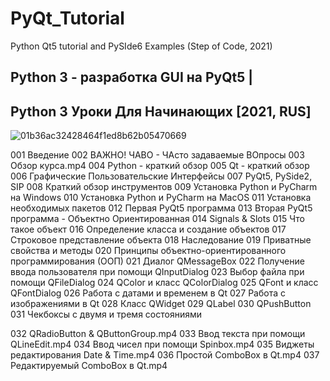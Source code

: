 # PyQt_Tutorial
Python Qt5 tutorial and PySIde6 Examples (Step of Code, 2021)

## Python 3 - разработка GUI на PyQt5 | 
## Python 3 Уроки Для Начинающих [2021, RUS]

![01b36ac32428464f1ed8b62b05470669](https://github.com/user-attachments/assets/992dde84-a876-416c-bef9-9d88fa311f66)


001 Введение
002 ВАЖНО! ЧАВО - ЧАсто задаваемые ВОпросы
003 Обзор курса.mp4
004 Python - краткий обзор
005 Qt - краткий обзор
006 Графические Пользовательские Интерфейсы
007 PyQt5, PySide2, SIP
008 Краткий обзор инструментов
009 Установка Python и PyCharm на Windows
010 Установка Python и PyCharm на MacOS
011 Установка необходимых пакетов
012 Первая PyQt5 программа
013 Вторая PyQt5 программа - Объектно Ориентированная
014 Signals & Slots
015 Что такое объект
016 Определение класса и создание объектов
017 Строковое представление объекта
018 Наследование
019 Приватные свойства и методы
020 Принципы объектно-ориентированного программирования (ООП)
021 Диалог QMessageBox
022 Получение ввода пользователя при помощи QInputDialog
023 Выбор файла при помощи QFileDialog
024 QColor и класс QColorDialog
025 QFont и класс QFontDialog
026 Работа с датами и временем в Qt
027 Работа с изображениями в Qt
028 Класс QWidget
029 QLabel
030 QPushButton
031 Чекбоксы с двумя и тремя состояниями


032 QRadioButton & QButtonGroup.mp4
033 Ввод текста при помощи QLineEdit.mp4
034 Ввод чисел при помощи Spinbox.mp4
035 Виджеты редактирования Date & Time.mp4
036 Простой ComboBox в Qt.mp4
037 Редактируемый ComboBox в Qt.mp4
